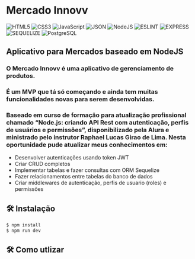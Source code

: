 # Mercado Innovv

![HTML5](https://img.shields.io/badge/HTML5-E34F26?style=for-the-badge&logo=html5&logoColor=white) ![CSS3](https://img.shields.io/badge/CSS3-1572B6?style=for-the-badge&logo=css3&logoColor=white) ![JavaScript](https://img.shields.io/badge/JavaScript-F7DF1E?style=for-the-badge&logo=JavaScript&logoColor=white) ![JSON](https://img.shields.io/badge/JSON-black?style=for-the-badge&logo=JSON%20web%20tokens) ![NodeJS](https://img.shields.io/badge/Node.js-43853D?style=for-the-badge&logo=node.js&logoColor=white) ![ESLINT](https://img.shields.io/badge/eslint-3A33D1?style=for-the-badge&logo=eslint&logoColor=white) ![EXPRESS](https://img.shields.io/badge/Express.js-404D59?style=for-the-badge) ![SEQUELIZE](https://img.shields.io/badge/Sequelize-52B0E7?style=for-the-badge&logo=Sequelize&logoColor=white) ![PostgreSQL](https://img.shields.io/badge/PostgreSQL-316192?style=for-the-badge&logo=postgresql&logoColor=white)

## Aplicativo para Mercados baseado em NodeJS

### O Mercado Innovv é uma aplicativo de gerenciamento de produtos.

### É um MVP que tá só começando e ainda tem muitas funcionalidades novas para serem desenvolvidas.

### Baseado em curso de formação para atualização profissional chamado “Node.js: criando API Rest com autenticação, perfis de usuários e permissões”, disponibilizado pela Alura e ministrado pelo instrutor Raphael Lucas Girao de Lima. Nesta oportunidade pude atualizar meus conhecimentos em:

* Desenvolver autenticações usando token JWT
* Criar CRUD completos
* Implementar tabelas e fazer consultas com ORM Sequelize
* Fazer relacionamentos entre tabelas do banco de dados
* Criar middlewares de autenticação, perfis de usuario (roles) e permissões

## 🛠️ Instalação

```bash
$ npm install
$ npm run dev
```

## 🛠️ Como utlizar

